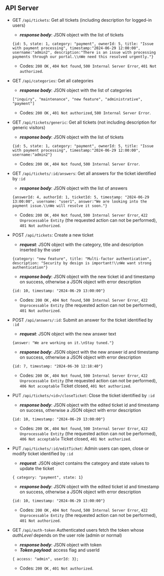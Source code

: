 ## API Server

- GET `/api/tickets`: Get all tickets (including description for logged-in users)
  - ***response body***: JSON object with the list of tickets
  ```plaintext
  {id: 5, state: 1, category: "payment", ownerId: 5, title: "Issue with payment processing", timestamp:"2024-06-29 12:00:00", username:"admin2", description:"There is an issue with processing payments through our portal.\\nWe need this resolved urgently."}
  ```
  - Codes: `200 OK` , `404 Not found`, `500 Internal Server Error`, `401 Not authorized`.
- GET `/api/categories`: Get all categories 
  - ***response body***: JSON object with the list of categories
  ```plaintext
  ["inquiry", "maintenance", "new feature", "administrative", "payment"]
  ```
  - Codes: `200 OK` , `401 Not authorized`, `500 Internal Server Error`.
- GET `/api/tickets/generic`: Get all tickets (not including description for generic visitors)
  - ***response body***: JSON object with the list of tickets
  ```plaintext
  {id: 5, state: 1, category: "payment", ownerId: 5, title: "Issue with payment processing", timestamp:"2024-06-29 12:00:00", username:"admin2"}
  ```
  - Codes: `200 OK` , `404 Not found`, `500 Internal Server Error`.
- GET `/api/tickets/:id/answers`: Get all answers for the ticket identified by `:id`
  - ***response body***: JSON object with the list of answers
  ```plaintext
  {answerId: 4, authorId: 1, ticketId: 5, timestamp: "2024-06-29 13:00:00", username: "user1", answer:"We are looking into the payment issue.\\nWe will resolve it soon."}
  ```
  - Codes: `200 OK` , `404 Not found`, `500 Internal Server Error`, `422 Unprocessable Entity` (the requested action can not be performed), `401 Not authorized`.
- POST `/api/tickets`: Create a new ticket
  - ***request***: JSON object with the category, title and description inserted by the user
  ```plaintext
  {category: "new feature", title: "Multi-factor authentication", description: "Security by design is important!\\nWe want strong authentication"}
  ```
  - ***response body***: JSON object with the new ticket id and timestamp on success, otherwise a JSON object with error description
  ```plaintext
  {id: 10, timestamp: "2024-06-29 13:00:00"}
  ```
  - Codes: `200 OK` , `404 Not found`, `500 Internal Server Error`, `422 Unprocessable Entity` (the requested action can not be performed), `401 Not authorized`.
- POST `/api/answers/:id`: Submit an answer for the ticket identified by `:id`
  - ***request***: JSON object with the new answer text 
  ```plaintext
  {answer: "We are working on it.\nStay tuned."}
  ```
  - ***response body***: JSON object with the new answer id and timestamp on success, otherwise a JSON object with error description
  ```plaintext
  {id: 7, timestamp: "2024-06-30 12:18:40"}
  ```
  - Codes: `200 OK` , `404 Not found`, `500 Internal Server Error`, `422 Unprocessable Entity` (the requested action can not be performed), `406 Not acceptable` Ticket closed, `401 Not authorized`.
- PUT `/api/tickets/<id>/closeTicket`: Close the ticket identified by `:id`
  - ***response body***: JSON object with the edited ticket id and timestamp on success, otherwise a JSON object with error description
  ```plaintext
  {id: 10, timestamp: "2024-06-29 13:00:00"}
  ```
  - Codes: `200 OK` , `404 Not found`, `500 Internal Server Error`, `422 Unprocessable Entity` (the requested action can not be performed), `406 Not acceptable` Ticket closed, `401 Not authorized`.
- PUT `/api/tickets/:id/editTicket`: Admin users can open, close or modify ticket identified by `:id`
  - ***request***: JSON object contains the category and state values to update the ticket
  ```plaintext
  { category: "payment", state: 1}
  ```
  - ***response body***: JSON object with the edited ticket id and timestamp on success, otherwise a JSON object with error description
  ```plaintext
  {id: 10, timestamp: "2024-06-29 13:00:00"}
  ```
  - Codes: `200 OK` , `404 Not found`, `500 Internal Server Error`, `422 Unprocessable Entity` (the requested action can not be performed), `401 Not authorized`.
  
- GET `/api/auth-token` Authenticated users fetch the token whose _authLevel_ depends on the user role (admin or normal)
  - ***response body***: JSON object with token
  - ***Token payload***: access flag and userId
  ```plaintext
  { access: "admin", userId: 3};
  ```
  - Codes: `200 OK` , `401 Not authorized`.

